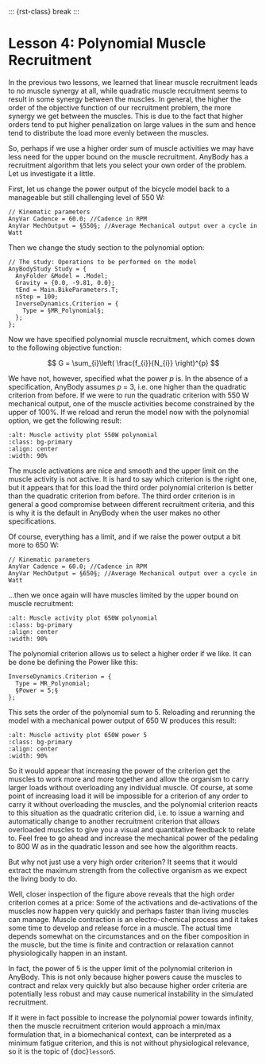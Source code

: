 ::: {rst-class} break
:::

# Lesson 4: Polynomial Muscle Recruitment

In the previous two lessons, we learned that linear muscle recruitment
leads to no muscle synergy at all, while quadratic muscle recruitment
seems to result in some synergy between the muscles. In general, the
higher the order of the objective function of our recruitment problem,
the more synergy we get between the muscles. This is due to the fact
that higher orders tend to put higher penalization on large values in
the sum and hence tend to distribute the load more evenly between the
muscles.

So, perhaps if we use a higher order sum of muscle activities we may
have less need for the upper bound on the muscle recruitment. AnyBody
has a recruitment algorithm that lets you select your own order of the
problem. Let us investigate it a little.

First, let us change the power output of the bicycle model back to a
manageable but still challenging level of 550 W:

```AnyScriptDoc
// Kinematic parameters
AnyVar Cadence = 60.0; //Cadence in RPM
AnyVar MechOutput = §550§; //Average Mechanical output over a cycle in Watt
```

Then we change the study section to the polynomial option:

```AnyScriptDoc
// The study: Operations to be performed on the model
AnyBodyStudy Study = {
  AnyFolder &Model = .Model;
  Gravity = {0.0, -9.81, 0.0};
  tEnd = Main.BikeParameters.T;
  nStep = 100;
  InverseDynamics.Criterion = {
    Type = §MR_Polynomial§;
  };
};
```

Now we have specified polynomial muscle recruitment, which comes down to
the following objective function:

$$
G = \sum_{i}\left( \frac{f_{i}}{N_{i}} \right)^{p}
$$

We have not, however, specified what the power *p* is. In the absence of a
specification, AnyBody assumes *p* = 3, i.e. one higher than the quadratic
criterion from before. If we were to run the quadratic criterion with 550 W
mechanical output, one of the muscle activities become constrained by the upper
of 100%. If we reload and rerun the model now with the polynomial option, we get
the following result:

```{image} _static/lesson4/image1.png
:alt: Muscle activity plot 550W polynomial
:class: bg-primary
:align: center
:width: 90%
```

The muscle activations are nice and smooth and the upper limit on the
muscle activity is not active. It is hard to say which criterion is the
right one, but it appears that for this load the third order polynomial
criterion is better than the quadratic criterion from before. The third
order criterion is in general a good compromise between different
recruitment criteria, and this is why it is the default in AnyBody when
the user makes no other specifications.

Of course, everything has a limit, and if we raise the power output a
bit more to 650 W:

```AnyScriptDoc
// Kinematic parameters
AnyVar Cadence = 60.0; //Cadence in RPM
AnyVar MechOutput = §650§; //Average Mechanical output over a cycle in
Watt
```

…then we once again will have muscles limited by the upper bound on
muscle recruitment:

```{image} _static/lesson4/image2.png
:alt: Muscle activity plot 650W polynomial
:class: bg-primary
:align: center
:width: 90%
```

The polynomial criterion allows us to select a higher order if we like.
It can be done be defining the Power like this:

```AnyScriptDoc
InverseDynamics.Criterion = {
  Type = MR_Polynomial;
  §Power = 5;§
};
```

This sets the order of the polynomial sum to 5. Reloading and rerunning
the model with a mechanical power output of 650 W produces this result:

```{image} _static/lesson4/image3.png
:alt: Muscle activity plot 650W power 5
:class: bg-primary
:align: center
:width: 90%
```

So it would appear that increasing the power of the criterion get the
muscles to work more and more together and allow the organism to carry
larger loads without overloading any individual muscle. Of course, at
some point of increasing load it will be impossible for a criterion of
any order to carry it without overloading the muscles, and the
polynomial criterion reacts to this situation as the quadratic criterion
did, i.e. to issue a warning and automatically change to another
recruitment criterion that allows overloaded muscles to give you a
visual and quantitative feedback to relate to. Feel free to go ahead and
increase the mechanical power of the pedaling to 800 W as in the
quadratic lesson and see how the algorithm reacts.

But why not just use a very high order criterion? It seems that it would
extract the maximum strength from the collective organism as we expect
the living body to do.

Well, closer inspection of the figure above reveals that the high order
criterion comes at a price: Some of the activations and de-activations
of the muscles now happen very quickly and perhaps faster than living
muscles can manage. Muscle contraction is an electro-chemical process
and it takes some time to develop and release force in a muscle. The
actual time depends somewhat on the circumstances and on the fiber
composition in the muscle, but the time is finite and contraction or
relaxation cannot physiologically happen in an instant.

In fact, the power of 5 is the upper limit of the polynomial criterion
in AnyBody. This is not only because higher powers cause the muscles to
contract and relax very quickly but also because higher order criteria
are potentially less robust and may cause numerical instability in the
simulated recruitment.

If it were in fact possible to increase the polynomial power towards
infinity, then the muscle recruitment criterion would approach a min/max
formulation that, in a biomechanical context, can be interpreted as a
minimum fatigue criterion, and this is not without physiological
relevance, so it is the topic of {doc}`lesson5`.